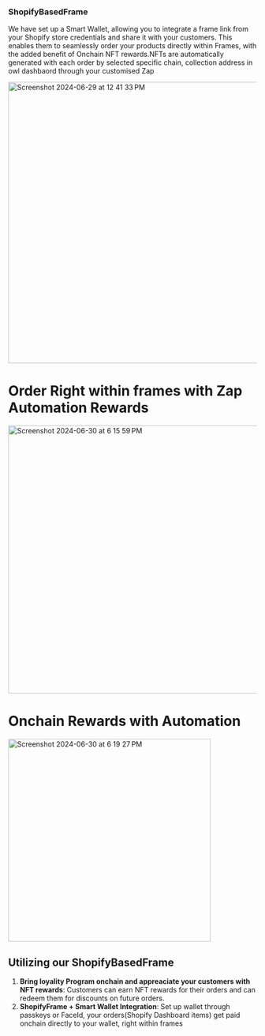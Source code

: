 
### ShopifyBasedFrame
We have set up a Smart Wallet, allowing you to integrate a frame link from your Shopify store credentials and share it with your customers. This enables them to seamlessly order your products directly within Frames, with the added benefit of Onchain NFT rewards.NFTs are automatically generated with each order by selected specific chain, collection address in owl dashbaord through your customised Zap

<img width="569" alt="Screenshot 2024-06-29 at 12 41 33 PM" src="https://github.com/Nith567/ShopifyBased/assets/91722732/cdaad3e7-d871-4540-a5cf-3b8269c8750a">

# Order Right within frames with Zap Automation Rewards

<img width="542" alt="Screenshot 2024-06-30 at 6 15 59 PM" src="https://github.com/Nith567/ShopifyBased/assets/91722732/43b7a6e3-356e-482f-b8e1-4f1a7c4eef02">

# Onchain Rewards with Automation

<img width="410" alt="Screenshot 2024-06-30 at 6 19 27 PM" src="https://github.com/Nith567/ShopifyBased/assets/91722732/01353e04-f7da-469f-8317-6ce0ff546d8a">

## Utilizing our ShopifyBasedFrame

1. **Bring loyality Program onchain and appreaciate your customers with NFT rewards**: Customers can earn NFT rewards for their orders and can redeem them for discounts on future orders.
2. **ShopifyFrame + Smart Wallet Integration**: Set up wallet through passkeys or FaceId, your orders(Shopify Dashboard items) get paid onchain directly to your wallet, right within frames
